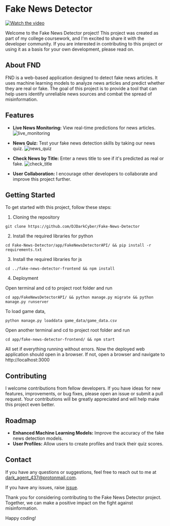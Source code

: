 # Fake News Detector

[![Watch the video](https://i.postimg.cc/tgGgrMsN/25480.jpg)](http://artificialbrains.s3.amazonaws.com/news_guardian.mp4)


Welcome to the Fake News Detector project! This project was created as part of my college coursework, and I'm excited to share it with the developer community. If you are interested in contributing to this project or using it as a basis for your own development, please read on.

## About FND

FND is a web-based application designed to detect fake news articles. It uses machine learning models to analyze news articles and predict whether they are real or fake. The goal of this project is to provide a tool that can help users identify unreliable news sources and combat the spread of misinformation.

## Features

- **Live News Monitoring:** View real-time predictions for news articles.
![live_monitoring](https://imgur.com/9BVijIo.png)

- **News Quiz:** Test your fake news detection skills by taking our news quiz.
![news_quiz](https://imgur.com/w0xmk5f.png)

- **Check News by Title:** Enter a news title to see if it's predicted as real or fake.
![check_title](https://imgur.com/YDrfDVT.png)

- **User Collaboration:** I encourage other developers to collaborate and improve this project further.

## Getting Started

To get started with this project, follow these steps:

1. Cloning the repository

`git clone https://github.com/DJDarkCyber/Fake-News-Detector`

2. Install the required libraries for python

`cd Fake-News-Detector/app/FakeNewsDetectorAPI/ && pip install -r requirements.txt`

3. Install the required libraries for js

`cd ../fake-news-detector-frontend && npm install`

4. Deployment

Open terminal and cd to project root folder and run

`cd app/FakeNewsDetectorAPI/ && python manage.py migrate && python manage.py runserver`

To load game data,

`python manage.py loaddata game_data/game_data.csv`

Open another terminal and cd to project root folder and run

`cd app/fake-news-detector-frontend/ && npm start`

All set if everything running without errors. Now the deployed web application should open in a browser. If not, open a browser and navigate to http://localhost:3000

## Contributing

I welcome contributions from fellow developers. If you have ideas for new features, improvements, or bug fixes, please open an issue or submit a pull request. Your contributions will be greatly appreciated and will help make this project even better.

## Roadmap

- **Enhanced Machine Learning Models:** Improve the accuracy of the fake news detection models.
- **User Profiles:** Allow users to create profiles and track their quiz scores.

## Contact

If you have any questions or suggestions, feel free to reach out to me at [dark_agent_437@protonmail.com](dark_agent_437@protonmail.com).

If you have any issues, raise [issue](https://github.com/DJDarkCyber/Fake-News-Detector/issues).

Thank you for considering contributing to the Fake News Detector project. Together, we can make a positive impact on the fight against misinformation.

Happy coding!
